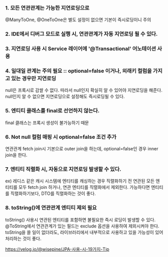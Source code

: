 ### 1. 모든 연관관계는 가능한 지연로딩으로
@ManyToOne, @OneToOne은 별도 설정이 없으면 기본이 즉시로딩이니 주의
### 2. IDE에서 디버그 모드로 실행 시, 연관관계가 자동 지연로딩 될 수 있다.
### 3. 지연로딩 사용 시 Service 레이어에 '@Transactional' 어노테이션 사용
### 4. 일대일 관계는 주의 필요 :: optional=false 이거나, 외래키 컬럼을 가지고 있는 경우만 지연로딩
null은 프록시로 감쌀 수 없다.
따라서 null인지 확실히 알 수 있어야 지연로딩을 해준다.
null인지 알 수 없으면 지연로딩으로 설정해도 즉시로딩될 수 있다.
### 5. 엔티티 클래스를 final로 선언하지 않는다.
final 클래스는 프록시 생성이 불가능하기 때문
### 6. Not null 컬럼 매핑 시 optional=false 조건 추가
연관관계 fetch join시 기본으로 outer join을 하는데, optional=false인 경우 inner join을 한다.
### 7. 엔티티 직렬화 시, 자동으로 지연로딩 발생할 수 있다.
ex) 레디스 같은 캐시 시스템에 엔티티를 캐싱하는 경우
직렬화하기 전 연관된 모든 엔티티를 모두 fetch join 하거나, 연관 엔티티를 직렬화에서 제외한다.
가능하다면 엔티티를 직렬화하기보다, DTO를 직렬화하는 것이 좋다.
### 8. toString()에 연관관계 엔티티 제외 필요
toString() 사용시 연관된 엔티티를 포함하면 불필요한 즉시 로딩이 발생할 수 있다.
@ToString에서 연관관계가 있는 필드는 exclude 옵션을 사용하여 제외시켜야 한다.
toString을 쓸 일이 없더라도, 라이브러리에서 내부적으로 사용하고 있을 가능성이 있어 처리하는 것이 좋다.


https://velog.io/@wisepine/JPA-사용-시-19가지-Tip